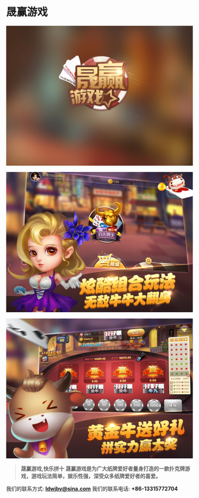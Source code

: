 # 晟赢游戏

![](uizzM1.jpg)


![](uizzM2.jpg)


![](uizzM3.jpg)


>**晟赢游戏,快乐拼十**
>**晟赢游戏是为广大纸牌爱好者量身打造的一款扑克牌游戏，游戏玩法简单，娱乐性强，深受众多纸牌爱好者的喜爱。**

我们的联系方式: **ldwjbv@sina.com**
我们的联系电话: **+86-13315772704**
